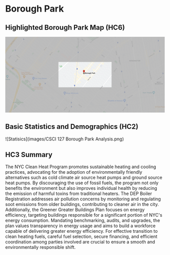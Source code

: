 # Borough Park

## Highlighted Borough Park Map (HC6)

![Highlighted Map](images/highlighted_boroughpark_map.png)


## Basic Statistics and Demographics (HC2)

![Statisics](images/CSCI 127 Borough Park Analysis.png)

## HC3 Summary

  The NYC Clean Heat Program promotes sustainable heating and cooling practices, advocating for the adoption of environmentally friendly alternatives such as cold climate air source heat pumps and ground source heat pumps. By discouraging the use of fossil fuels, the program not only benefits the environment but also improves individual health by reducing the emission of harmful toxins from traditional heaters. The DEP Boiler Registration addresses air pollution concerns by monitoring and regulating soot emissions from older buildings, contributing to cleaner air in the city. Additionally, the Greener Greater Buildings Plan focuses on energy efficiency, targeting buildings responsible for a significant portion of NYC's energy consumption. Mandating benchmarking, audits, and upgrades, the plan values transparency in energy usage and aims to build a workforce capable of delivering greater energy efficiency. For effective transition to clean heating fuels, careful fuel selection, secure financing, and efficient coordination among parties involved are crucial to ensure a smooth and environmentally responsible shift.








